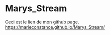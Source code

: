 # Marys_Stream

Ceci est le lien de mon github page.
https://marieconstance.github.io/Marys_Stream/
